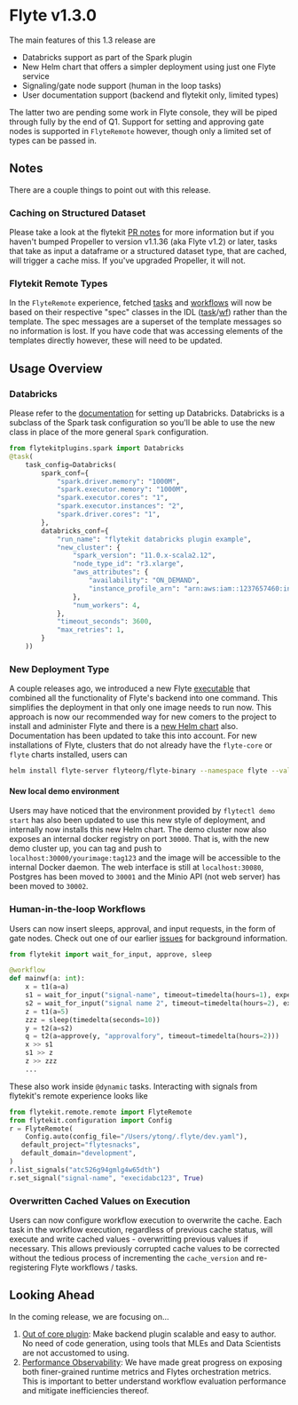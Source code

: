 # Flyte v1.3.0

The main features of this 1.3 release are

* Databricks support as part of the Spark plugin
* New Helm chart that offers a simpler deployment using just one Flyte service
* Signaling/gate node support (human in the loop tasks)
* User documentation support (backend and flytekit only, limited types)

The latter two are pending some work in Flyte console, they will be piped through fully by the end of Q1. Support for setting and approving gate nodes is supported in `FlyteRemote` however, though only a limited set of types can be passed in.

## Notes
There are a couple things to point out with this release.

### Caching on Structured Dataset
Please take a look at the flytekit [PR notes](https://github.com/flyteorg/flytekit/pull/1159) for more information but if you haven't bumped Propeller to version v1.1.36 (aka Flyte v1.2) or later, tasks that take as input a dataframe or a structured dataset type, that are cached, will trigger a cache miss. If you've upgraded Propeller, it will not.

### Flytekit Remote Types
In the `FlyteRemote` experience, fetched [tasks](https://github.com/flyteorg/flytekit/blob/0585b1394c6a6a90a35e8a337bc079bead6f7eb2/flytekit/remote/entities.py#L35) and [workflows](https://github.com/flyteorg/flytekit/blob/0585b1394c6a6a90a35e8a337bc079bead6f7eb2/flytekit/remote/entities.py#L478) will now be based on their respective "spec" classes in the IDL ([task](https://github.com/flyteorg/flyteidl/blob/fd05a1329597230c352372c5948fc1bd5af48b44/protos/flyteidl/admin/task.proto#L55)/[wf](https://github.com/flyteorg/flyteidl/blob/fd05a1329597230c352372c5948fc1bd5af48b44/protos/flyteidl/admin/workflow.proto#L54)) rather than the template. The spec messages are a superset of the template messages so no information is lost.  If you have code that was accessing elements of the templates directly however, these will need to be updated.

## Usage Overview
### Databricks
Please refer to the [documentation](https://docs.flyte.org/en/latest/deployment/plugin_setup/webapi/databricks.html#deployment-plugin-setup-webapi-databricks) for setting up Databricks.
Databricks is a subclass of the Spark task configuration so you'll be able to use the new class in place of the more general `Spark` configuration.

```python
from flytekitplugins.spark import Databricks
@task(
    task_config=Databricks(
        spark_conf={
            "spark.driver.memory": "1000M",
            "spark.executor.memory": "1000M",
            "spark.executor.cores": "1",
            "spark.executor.instances": "2",
            "spark.driver.cores": "1",
        },
        databricks_conf={
            "run_name": "flytekit databricks plugin example",
            "new_cluster": {
                "spark_version": "11.0.x-scala2.12",
                "node_type_id": "r3.xlarge",
                "aws_attributes": {
                    "availability": "ON_DEMAND",
                    "instance_profile_arn": "arn:aws:iam::1237657460:instance-profile/databricks-s3-role",
                },
                "num_workers": 4,
            },
            "timeout_seconds": 3600,
            "max_retries": 1,
        }
    ))
```

### New Deployment Type
A couple releases ago, we introduced a new Flyte [executable](https://github.com/flyteorg/flyte/blob/master/cmd/main.go) that combined all the functionality of Flyte's backend into one command. This simplifies the deployment in that only one image needs to run now.  This approach is now our recommended way for new comers to the project to install and administer Flyte and there is a [new Helm chart](https://github.com/flyteorg/flyte/tree/master/charts/flyte-binary) also. Documentation has been updated to take this into account. For new installations of Flyte, clusters that do not already have the `flyte-core` or `flyte` charts installed, users can
```bash
helm install flyte-server flyteorg/flyte-binary --namespace flyte --values your_values.yaml
```

#### New local demo environment
Users may have noticed that the environment provided by `flytectl demo start` has also been updated to use this new style of deployment, and internally now installs this new Helm chart. The demo cluster now also exposes an internal docker registry on port `30000`. That is, with the new demo cluster up, you can tag and push to `localhost:30000/yourimage:tag123` and the image will be accessible to the internal Docker daemon. The web interface is still at `localhost:30080`, Postgres has been moved to `30001` and the Minio API (not web server) has been moved to `30002`.

### Human-in-the-loop Workflows
Users can now insert sleeps, approval, and input requests, in the form of gate nodes. Check out one of our earlier [issues](https://github.com/flyteorg/flyte/issues/208) for background information.

```python
from flytekit import wait_for_input, approve, sleep

@workflow
def mainwf(a: int):
    x = t1(a=a)
    s1 = wait_for_input("signal-name", timeout=timedelta(hours=1), expected_type=bool)
    s2 = wait_for_input("signal name 2", timeout=timedelta(hours=2), expected_type=int)
    z = t1(a=5)
    zzz = sleep(timedelta(seconds=10))
    y = t2(a=s2)
    q = t2(a=approve(y, "approvalfory", timeout=timedelta(hours=2)))
    x >> s1
    s1 >> z
    z >> zzz
    ...
```

These also work inside `@dynamic` tasks. Interacting with signals from flytekit's remote experience looks like
```python
from flytekit.remote.remote import FlyteRemote
from flytekit.configuration import Config
r = FlyteRemote(
    Config.auto(config_file="/Users/ytong/.flyte/dev.yaml"),
   default_project="flytesnacks",
   default_domain="development",
)
r.list_signals("atc526g94gmlg4w65dth")
r.set_signal("signal-name", "execidabc123", True)
```

### Overwritten Cached Values on Execution
Users can now configure workflow execution to overwrite the cache. Each task in the workflow execution, regardless of previous cache status, will execute and write cached values - overwritting previous values if necessary. This allows previously corrupted cache values to be corrected without the tedious process of incrementing the `cache_version` and re-registering Flyte workflows / tasks.

## Looking Ahead
In the coming release, we are focusing on...
1. [Out of core plugin](https://hackmd.io/k_hMtUsGTbKl2IksC3IjkA): Make backend plugin scalable and easy to author. No need of code generation, using tools that MLEs and Data Scientists are not accustomed to using.
2. [Performance Observability](https://github.com/flyteorg/flyte/blob/60ba3a603ed1e4fcd47da3ed89dde422faa4d188/rfc/system/2995-performance-benchmarking.md): We have made great progress on exposing both finer-grained runtime metrics and Flytes orchestration metrics. This is important to better understand workflow evaluation performance and mitigate inefficiencies thereof.
